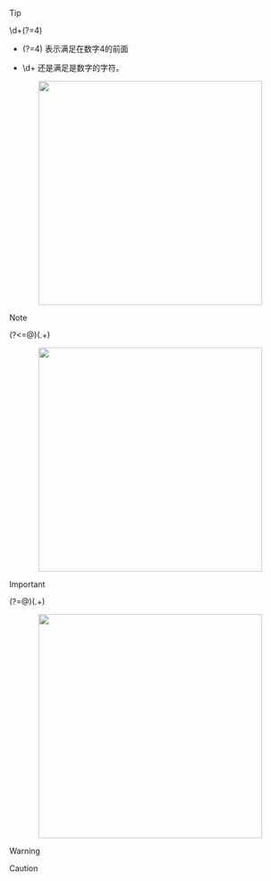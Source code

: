 > [!TIP]
> \d+(?=4)

- (?=4)  表示满足在数字4的前面

- \d+  还是满足是数字的字符。

<p align="center"><img src="https://cdn.jsdelivr.net/gh/zb9678/img@main/up1/01.05:22:18:08.png" style="width:400px;"></p>

> [!NOTE]
> (?<=@)(.+)

<p align="center"><img src="https://cdn.jsdelivr.net/gh/zb9678/img@main/up1/01.05:22:45:22.png" style="width:400px;"></p>

 > [!IMPORTANT]
 >(?=@)(.+)

<p align="center"><img src="https://cdn.jsdelivr.net/gh/zb9678/img@main/up1/01.05:22:43:42.png" style="width:400px;"></p>

 > [!WARNING]
 > 

 > [!CAUTION]
 > 